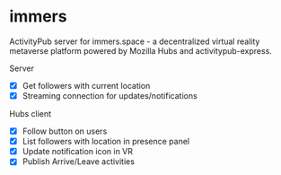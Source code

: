 # immers

ActivityPub server for immers.space - a decentralized virtual reality metaverse platform powered by Mozilla Hubs and activitypub-express.


Server

* [x] Get followers with current location
* [x] Streaming connection for updates/notifications

Hubs client

* [x] Follow button on users
* [x] List followers with location in presence panel
* [x] Update notification icon in VR
* [x] Publish Arrive/Leave activities
